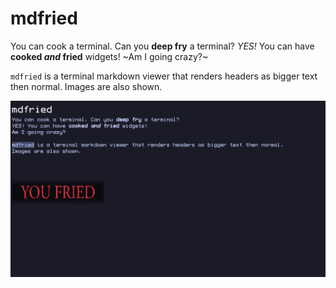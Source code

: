 # mdfried

You can cook a terminal. Can you **deep fry** a terminal?
_YES!_ You can have **cooked _and_ fried** widgets!
~Am I going crazy?~

`mdfried` is a terminal markdown viewer that renders headers as bigger text then normal.
Images are also shown.

![Sample image](./assets/screenshot_1.png)
